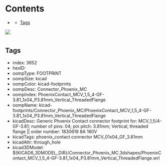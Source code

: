 



Contents
========

* [](#)
	* [Tags](#tags)
  
![][im]
# 

## Tags

- index: 3652
- hexID: 
- oompType: FOOTPRINT
- oompSize: kicad
- oompColor: kicad-footprints
- oompDesc: Connector_Phoenix_MC
- oompIndex: PhoenixContact_MCV_1,5_4-GF-3.81_1x04_P3.81mm_Vertical_ThreadedFlange
- oompName: kicad-footprints/Connector_Phoenix_MC/PhoenixContact_MCV_1,5_4-GF-3.81_1x04_P3.81mm_Vertical_ThreadedFlange
- kicadDesc: Generic Phoenix Contact connector footprint for: MCV_1,5/4-GF-3.81; number of pins: 04; pin pitch: 3.81mm; Vertical; threaded flange || order number: 1830619 8A 160V
- kicadTags: phoenix_contact connector MCV_01x04_GF_3.81mm
- kicadAttr: through_hole
- kicad3DModel: ${KICAD6_3DMODEL_DIR}/Connector_Phoenix_MC.3dshapes/PhoenixContact_MCV_1,5_4-GF-3.81_1x04_P3.81mm_Vertical_ThreadedFlange.wrl



[im]: image.png
